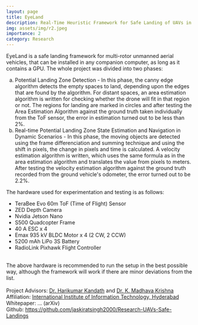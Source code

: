 ```yaml
---
layout: page
title: EyeLand
description: Real-Time Heuristic Framework for Safe Landing of UAVs in Dynamic Scenarios
img: assets/img/r2.jpeg
importance: 2
category: Research
---
```


EyeLand is a safe landing framework for multi-rotor unmanned aerial vehicles, that can be installed in any companion computer, as long as it contains a GPU. The whole project was divided into two phases: 
<ol type = "a">
    <li>
        Potential Landing Zone Detection - In this phase, the canny edge algorithm detects the empty spaces to land, depending upon the edges that are found by the algorithm. For distant spaces, an area estimation algorithm is written for checking whether the drone will fit in that region or not. The regions for landing are marked in circles and after testing the Area Estimation Algorithm against the ground truth taken individually from the ToF sensor, the error in estimation turned out to be less than 2%.
    </li>
    <li>
        Real-time Potential Landing Zone State Estimation and Navigation in Dynamic Scenarios - In this phase, the moving objects are detected using the frame differenciation and summing technique and using the shift in pixels, the change in pixels and time is calculated. A velocity estimation algorithm is written, which uses the same formula as in the area estimation algorithm and translates the value from pixels to meters. After testing the velocity estimation algorithm against the ground truth recorded from the ground vehicle's odometer, the error turned out to be 2.2%.
    </li>
</ol>

The hardware used for experimentation and testing is as follows:
<ul>
    <li>
        TeraBee Evo 60m ToF (Time of Flight) Sensor
    </li>
    <li>
        ZED Depth Camera
    </li>
    <li>
        Nvidia Jetson Nano
    </li>
    <li>
        S500 Quadcopter Frame
    </li>
    <li>
        40 A ESC x 4
    </li>
    <li>
        Emax 935 kV BLDC Motor x 4 (2 CW, 2 CCW)
    </li>
    <li>
        5200 mAh LiPo 3S Battery
    </li>
    <li>
        RadioLink Pixhawk Flight Controller
    </li>
</ul>    
<br>
The above hardware is recommended to run the setup in the best possible way, although the framework will work if there are minor deviations from the list.
<br>
<br>
Project Advisors: <a href = "https://www.iiit.ac.in/people/faculty/Harikumar/">Dr. Harikumar Kandath</a> and <a href = "https://www.iiit.ac.in/people/faculty/mkrishna/">Dr. K. Madhava Krishna</a>
<br>
Affiliation: <a href = "https://iiit.ac.in">International Institute of Information Technology, Hyderabad</a>
<br>
Whitepaper: ... (arXiv)
<br>
Github: <a href = "https://github.com/jaskiratsingh2000/Research-UAVs-Safe-Landings">https://github.com/jaskiratsingh2000/Research-UAVs-Safe-Landings</a>


<!--<iframe width="560" height="315" src="https://www.youtube.com/embed/bfZO2NFVPgA" title="YouTube video player" frameborder="0" allow="accelerometer; autoplay; clipboard-write; encrypted-media; gyroscope; picture-in-picture" allowfullscreen></iframe>-->
<br>
<!--
<a href = "https://presentquick.neeltron.repl.co/">Live demo</a><br>
Product Hunt: <a href = "https://www.producthunt.com/posts/presentquick">https://www.producthunt.com/posts/presentquick</a>
-->
